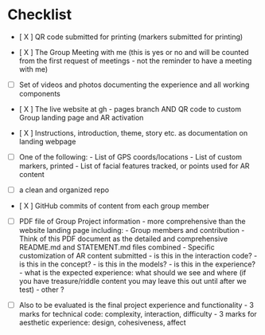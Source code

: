 # Checklist

- [ X ] QR code submitted for printing (markers submitted for printing)
   
- [ X ] The Group Meeting with me (this is yes or no and will be counted from the first request of meetings - not the     reminder to have a meeting with me)

- [ ] Set of videos and photos documenting the experience and all working components

- [ X ] The live website at gh - pages branch AND QR code to custom Group landing page and AR activation
   
- [ X ] Instructions, introduction, theme, story etc. as documentation on landing webpage

- [ ] One of the following:
      -  List of GPS coords/locations
      -  List of custom markers, printed
      -  List of facial features tracked, or points used for AR content

- [ ] a clean and organized repo

- [ X ] GitHub commits of content from each group member

- [ ] PDF file of Group Project information - more comprehensive than the website landing page including:
       - Group members and contribution
       - Think of this PDF document as the detailed and comprehensive README.md and STATEMENT.md files combined
       - Specific customization of AR content submitted
           - is this in the interaction code?
           - is this in the concept?
           - is this in the models?
           - is this in the experience?
           - what is the expected experience: what should we see and where (if you have treasure/riddle content you may leave this out until after we test)
           - other ?
           
- [ ] Also to be evaluated is the final project experience and functionality
       - 3 marks for technical code: complexity, interaction, difficulty
       - 3 marks for aesthetic experience: design, cohesiveness, affect
